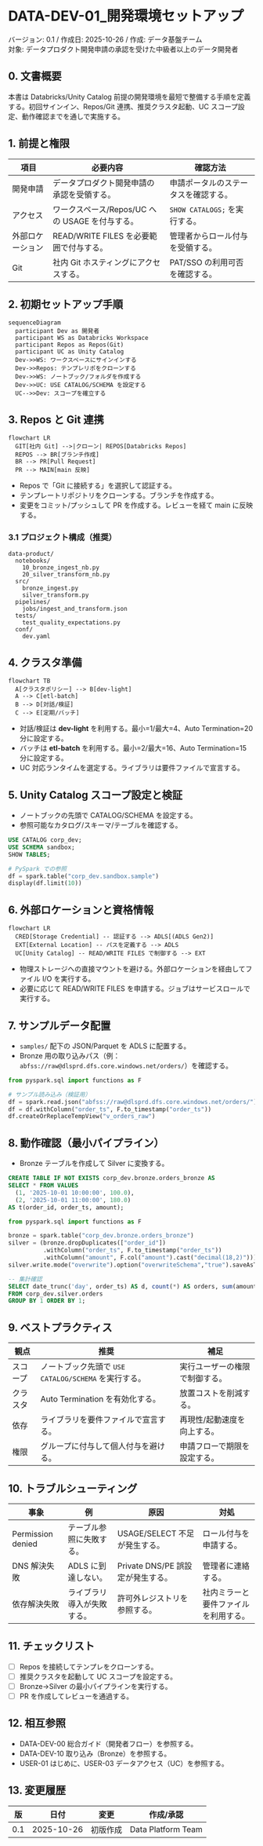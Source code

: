 # DATA-DEV-01_開発環境セットアップ
バージョン: 0.1 / 作成日: 2025-10-26 / 作成: データ基盤チーム  
対象: データプロダクト開発申請の承認を受けた中級者以上のデータ開発者

## 0. 文書概要
本書は Databricks/Unity Catalog 前提の開発環境を最短で整備する手順を定義する。初回サインイン、Repos/Git 連携、推奨クラスタ起動、UC スコープ設定、動作確認までを通しで実施する。

## 1. 前提と権限
| 項目 | 必要内容 | 確認方法 |
|---|---|---|
| 開発申請 | データプロダクト開発申請の承認を受領する。 | 申請ポータルのステータスを確認する。 |
| アクセス | ワークスペース/Repos/UC への USAGE を付与する。 | `SHOW CATALOGS;` を実行する。 |
| 外部ロケーション | READ/WRITE FILES を必要範囲で付与する。 | 管理者からロール付与を受領する。 |
| Git | 社内 Git ホスティングにアクセスする。 | PAT/SSO の利用可否を確認する。 |

## 2. 初期セットアップ手順
```mermaid
sequenceDiagram
  participant Dev as 開発者
  participant WS as Databricks Workspace
  participant Repos as Repos(Git)
  participant UC as Unity Catalog
  Dev->>WS: ワークスペースにサインインする
  Dev->>Repos: テンプレリポをクローンする
  Dev->>WS: ノートブック/フォルダを作成する
  Dev->>UC: USE CATALOG/SCHEMA を設定する
  UC-->>Dev: スコープを確立する
```

## 3. Repos と Git 連携
```mermaid
flowchart LR
  GIT[社内 Git] -->|クローン| REPOS[Databricks Repos]
  REPOS --> BR[ブランチ作成]
  BR --> PR[Pull Request]
  PR --> MAIN[main 反映]
```
- Repos で「Git に接続する」を選択して認証する。
- テンプレートリポジトリをクローンする。ブランチを作成する。
- 変更をコミット/プッシュして PR を作成する。レビューを経て main に反映する。

### 3.1 プロジェクト構成（推奨）
```
data-product/
  notebooks/
    10_bronze_ingest_nb.py
    20_silver_transform_nb.py
  src/
    bronze_ingest.py
    silver_transform.py
  pipelines/
    jobs/ingest_and_transform.json
  tests/
    test_quality_expectations.py
  conf/
    dev.yaml
```

## 4. クラスタ準備
```mermaid
flowchart TB
  A[クラスタポリシー] --> B[dev-light]
  A --> C[etl-batch]
  B --> D[対話/検証]
  C --> E[定期/バッチ]
```
- 対話/検証は **dev-light** を利用する。最小=1/最大=4、Auto Termination=20 分に設定する。
- バッチは **etl-batch** を利用する。最小=2/最大=16、Auto Termination=15 分に設定する。
- UC 対応ランタイムを選定する。ライブラリは要件ファイルで宣言する。

## 5. Unity Catalog スコープ設定と検証
- ノートブックの先頭で CATALOG/SCHEMA を設定する。
- 参照可能なカタログ/スキーマ/テーブルを確認する。

```sql
USE CATALOG corp_dev;
USE SCHEMA sandbox;
SHOW TABLES;
```

```python
# PySpark での参照
df = spark.table("corp_dev.sandbox.sample")
display(df.limit(10))
```

## 6. 外部ロケーションと資格情報
```mermaid
flowchart LR
  CRED[Storage Credential] -- 認証する --> ADLS[(ADLS Gen2)]
  EXT[External Location] -- パスを定義する --> ADLS
  UC[Unity Catalog] -- READ/WRITE FILES で制御する --> EXT
```
- 物理ストレージへの直接マウントを避ける。外部ロケーションを経由してファイル I/O を実行する。
- 必要に応じて READ/WRITE FILES を申請する。ジョブはサービスロールで実行する。

## 7. サンプルデータ配置
- `samples/` 配下の JSON/Parquet を ADLS に配置する。
- Bronze 用の取り込みパス（例：`abfss://raw@dlsprd.dfs.core.windows.net/orders/`）を確認する。

```python
from pyspark.sql import functions as F

# サンプル読み込み（検証用）
df = spark.read.json("abfss://raw@dlsprd.dfs.core.windows.net/orders/")
df = df.withColumn("order_ts", F.to_timestamp("order_ts"))
df.createOrReplaceTempView("v_orders_raw")
```

## 8. 動作確認（最小パイプライン）
- Bronze テーブルを作成して Silver に変換する。

```sql
CREATE TABLE IF NOT EXISTS corp_dev.bronze.orders_bronze AS
SELECT * FROM VALUES
  (1, '2025-10-01 10:00:00', 100.0),
  (2, '2025-10-01 11:00:00', 180.0)
AS t(order_id, order_ts, amount);
```

```python
from pyspark.sql import functions as F

bronze = spark.table("corp_dev.bronze.orders_bronze")
silver = (bronze.dropDuplicates(["order_id"])
          .withColumn("order_ts", F.to_timestamp("order_ts"))
          .withColumn("amount", F.col("amount").cast("decimal(18,2)")))
silver.write.mode("overwrite").option("overwriteSchema","true").saveAsTable("corp_dev.silver.orders")
```

```sql
-- 集計確認
SELECT date_trunc('day', order_ts) AS d, count(*) AS orders, sum(amount) AS revenue
FROM corp_dev.silver.orders
GROUP BY 1 ORDER BY 1;
```

## 9. ベストプラクティス
| 観点 | 推奨 | 補足 |
|---|---|---|
| スコープ | ノートブック先頭で `USE CATALOG/SCHEMA` を実行する。 | 実行ユーザーの権限で制御する。 |
| クラスタ | Auto Termination を有効化する。 | 放置コストを削減する。 |
| 依存 | ライブラリを要件ファイルで宣言する。 | 再現性/起動速度を向上する。 |
| 権限 | グループに付与して個人付与を避ける。 | 申請フローで期限を設定する。 |

## 10. トラブルシューティング
| 事象 | 例 | 原因 | 対処 |
|---|---|---|---|
| Permission denied | テーブル参照に失敗する。 | USAGE/SELECT 不足が発生する。 | ロール付与を申請する。 |
| DNS 解決失敗 | ADLS に到達しない。 | Private DNS/PE 誤設定が発生する。 | 管理者に連絡する。 |
| 依存解決失敗 | ライブラリ導入が失敗する。 | 許可外レジストリを参照する。 | 社内ミラーと要件ファイルを利用する。 |

## 11. チェックリスト
- [ ] Repos を接続してテンプレをクローンする。
- [ ] 推奨クラスタを起動して UC スコープを設定する。
- [ ] Bronze→Silver の最小パイプラインを実行する。
- [ ] PR を作成してレビューを通過する。

## 12. 相互参照
- DATA-DEV-00 総合ガイド（開発者フロー）を参照する。
- DATA-DEV-10 取り込み（Bronze）を参照する。
- USER-01 はじめに、USER-03 データアクセス（UC）を参照する。

## 13. 変更履歴
| 版 | 日付 | 変更 | 作成/承認 |
|---|---|---|---|
| 0.1 | 2025-10-26 | 初版作成 | Data Platform Team |
